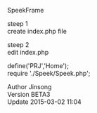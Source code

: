 SpeekFrame 

steep 1 <br>
create index.php file <br>

steep 2 <br>
edit index.php <br>

define('PRJ','Home'); <br>
require './Speek/Speek.php'; <br>

 Author Jinsong <br>
Version BETA3 <br>
 Update 2015-03-02 11:04 <br>
